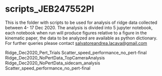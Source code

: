 # scripts_JEB247552PI
This is the folder with scripts to be used for analysis of ridge data collected between 4- 17 Dec 2020. The analysis is divided into 5 jupyter notebook, each notebook when run will produce figures relative to a figure in the kinematic paper, the data to be analyzed are available as python dictionary. For further queries please contact salvatoreandrea.lacava@gmail.com

Ridge_Dec2020_Pert_Trials
Scatter_speed_performance_no_pert-final
Ridge_Dec2020_NoPertData_TopCameraAnalysis
Ridge_Dec2020_NoPertData_sidecam_analysis
Scatter_speed_performance_no_pert-final
